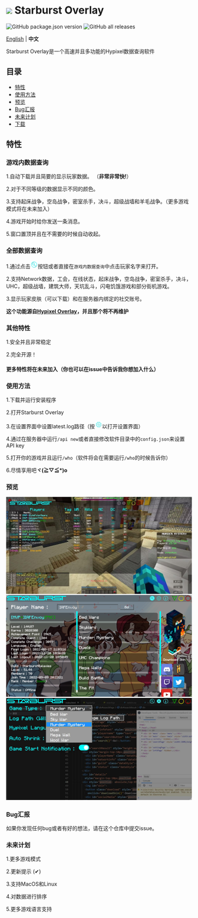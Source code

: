 # <img src="logo.ico" style="width:50px"> Starburst Overlay
![GitHub package.json version](https://img.shields.io/github/package-json/v/IAFEnvoy/StarburstOverlay) ![GitHub all releases](https://img.shields.io/github/downloads/IAFEnvoy/StarburstOverlay/total)

[English](https://github.com/IAFEnvoy/StarburstOverlay/blob/master/README.md) | **中文**

Starburst Overlay是一个高速并且多功能的Hypixel数据查询软件

## 目录
- [特性](#特性)
- [使用方法](#使用方法)
- [预览](#预览)
- [Bug汇报](#Bug汇报)
- [未来计划](#未来计划)
- [下载](https://github.com/IAFEnvoy/StarburstOverlay/releases)

## 特性
### 游戏内数据查询
1.自动下载并且简要的显示玩家数据。 （**非常非常快!**）

2.对于不同等级的数据显示不同的颜色。

3.支持起床战争，空岛战争，密室杀手，决斗，超级战墙和羊毛战争。（更多游戏模式将在未来加入）

4.游戏开始时给你发送一条消息。

5.窗口置顶并且在不需要的时候自动收起。

### 全部数据查询
1.通过点击<img src="./src/img/search1.png" style="width:20px">按钮或者直接在`游戏内数据查询`中点击玩家名字来打开。

2.支持Network数据，工会，在线状态，起床战争，空岛战争，密室杀手，决斗，UHC，超级战墙，建筑大师，天坑乱斗，闪电饥饿游戏和部分街机游戏。

3.显示玩家皮肤（可以下载）和在服务器内绑定的社交账号。

**这个功能源自[Hypixel Overlay](https://github.com/IAFEnvoy/HypixelOverlay)，并且那个将不再维护**

### 其他特性
1.安全并且非常稳定

2.完全开源！

#### 更多特性将在未来加入（你也可以在issue中告诉我你想加入什么）

### 使用方法
1.下载并运行安装程序

2.打开Starburst Overlay

3.在设置界面中设置latest.log路径（按<img src="./src/img/settings1.png" style="width:20px">以打开设置界面）

4.通过在服务器中运行`/api new`或者直接修改软件目录中的`config.json`来设置API key

5.打开你的游戏并且运行`/who`（软件将会在需要运行`/who`的时候告诉你）

6.尽情享用吧**ヾ(≧▽≦\*)o**

### 预览
<img src="./img/1.jpg">
<img src="./img/3.png">
<img src="./img/2.jpg">

### Bug汇报
如果你发现任何bug或者有好的想法，请在这个仓库中提交issue。

### 未来计划
1.更多游戏模式

2.更新提示 (✔)

3.支持MacOS和Linux

4.对数据进行排序

5.更多游戏语言支持